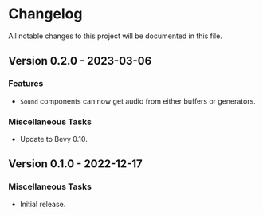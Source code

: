 # Changelog

All notable changes to this project will be documented in this file.

## Version 0.2.0 - 2023-03-06

### Features

- `Sound` components can now get audio from either buffers or generators.

### Miscellaneous Tasks

- Update to Bevy 0.10.

## Version 0.1.0 - 2022-12-17

### Miscellaneous Tasks

- Initial release.

<!-- generated by git-cliff -->
